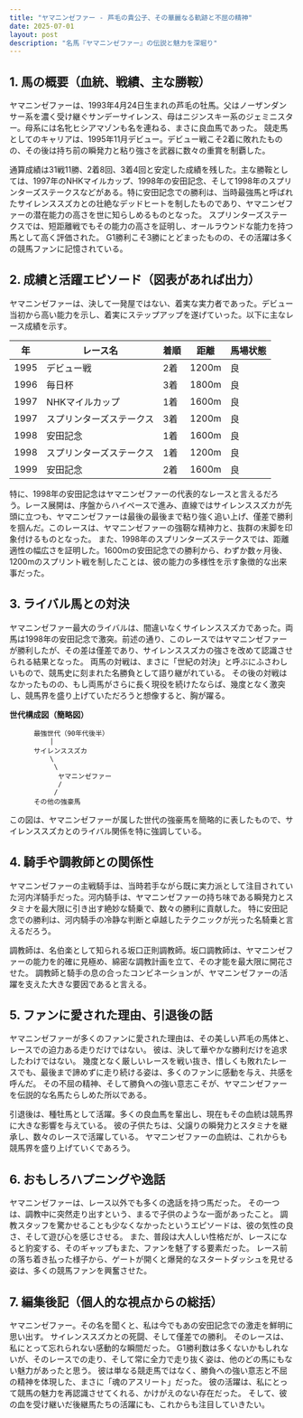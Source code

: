 ```yaml
---
title: "ヤマニンゼファー - 芦毛の貴公子、その華麗なる軌跡と不屈の精神"
date: 2025-07-01
layout: post
description: "名馬『ヤマニンゼファー』の伝説と魅力を深堀り"
---
```


## 1. 馬の概要（血統、戦績、主な勝鞍）

ヤマニンゼファーは、1993年4月24日生まれの芦毛の牡馬。父はノーザンダンサー系を濃く受け継ぐサンデーサイレンス、母はニジンスキー系のジェミニスター。母系には名牝ヒシアマゾンも名を連ねる、まさに良血馬であった。  競走馬としてのキャリアは、1995年11月デビュー。デビュー戦こそ2着に敗れたものの、その後は持ち前の瞬発力と粘り強さを武器に数々の重賞を制覇した。

通算成績は31戦11勝、2着8回、3着4回と安定した成績を残した。主な勝鞍としては、1997年のNHKマイルカップ、1998年の安田記念、そして1998年のスプリンターズステークスなどがある。特に安田記念での勝利は、当時最強馬と呼ばれたサイレンススズカとの壮絶なデッドヒートを制したものであり、ヤマニンゼファーの潜在能力の高さを世に知らしめるものとなった。  スプリンターズステークスでは、短距離戦でもその能力の高さを証明し、オールラウンドな能力を持つ馬として高く評価された。  G1勝利こそ3勝にとどまったものの、その活躍は多くの競馬ファンに記憶されている。


## 2. 成績と活躍エピソード（図表があれば出力）

ヤマニンゼファーは、決して一発屋ではない、着実な実力者であった。デビュー当初から高い能力を示し、着実にステップアップを遂げていった。以下に主なレース成績を示す。

| 年 | レース名              | 着順 | 距離 | 馬場状態 |
|---|----------------------|-----|-----|---------|
| 1995 | デビュー戦            | 2着 | 1200m | 良       |
| 1996 | 毎日杯                | 3着 | 1800m | 良       |
| 1997 | NHKマイルカップ        | 1着 | 1600m | 良       |
| 1997 | スプリンターズステークス | 3着 | 1200m | 良       |
| 1998 | 安田記念              | 1着 | 1600m | 良       |
| 1998 | スプリンターズステークス | 1着 | 1200m | 良       |
| 1999 | 安田記念              | 2着 | 1600m | 良       |


特に、1998年の安田記念はヤマニンゼファーの代表的なレースと言えるだろう。レース展開は、序盤からハイペースで進み、直線ではサイレンススズカが先頭に立つも、ヤマニンゼファーは最後の最後まで粘り強く追い上げ、僅差で勝利を掴んだ。このレースは、ヤマニンゼファーの強靭な精神力と、抜群の末脚を印象付けるものとなった。  また、1998年のスプリンターズステークスでは、距離適性の幅広さを証明した。1600mの安田記念での勝利から、わずか数ヶ月後、1200mのスプリント戦を制したことは、彼の能力の多様性を示す象徴的な出来事だった。


## 3. ライバル馬との対決

ヤマニンゼファー最大のライバルは、間違いなくサイレンススズカであった。両馬は1998年の安田記念で激突。前述の通り、このレースではヤマニンゼファーが勝利したが、その差は僅差であり、サイレンススズカの強さを改めて認識させられる結果となった。  両馬の対戦は、まさに「世紀の対決」と呼ぶにふさわしいもので、競馬史に刻まれた名勝負として語り継がれている。  その後の対戦はなかったものの、もし両馬がさらに長く現役を続けたならば、幾度となく激突し、競馬界を盛り上げていただろうと想像すると、胸が躍る。

**世代構成図（簡略図）**

```
      最強世代（90年代後半）
          |
      サイレンススズカ
          \
           \
            ヤマニンゼファー
            /
           /
      その他の強豪馬
```

この図は、ヤマニンゼファーが属した世代の強豪馬を簡略的に表したもので、サイレンススズカとのライバル関係を特に強調している。


## 4. 騎手や調教師との関係性

ヤマニンゼファーの主戦騎手は、当時若手ながら既に実力派として注目されていた河内洋騎手だった。河内騎手は、ヤマニンゼファーの持ち味である瞬発力とスタミナを最大限に引き出す絶妙な騎乗で、数々の勝利に貢献した。  特に安田記念での勝利は、河内騎手の冷静な判断と卓越したテクニックが光った名騎乗と言えるだろう。

調教師は、名伯楽として知られる坂口正則調教師。坂口調教師は、ヤマニンゼファーの能力を的確に見極め、綿密な調教計画を立て、その才能を最大限に開花させた。  調教師と騎手の息の合ったコンビネーションが、ヤマニンゼファーの活躍を支えた大きな要因であると言える。


## 5. ファンに愛された理由、引退後の話

ヤマニンゼファーが多くのファンに愛された理由は、その美しい芦毛の馬体と、レースでの迫力ある走りだけではない。  彼は、決して華やかな勝利だけを追求したわけではない。  幾度となく厳しいレースを戦い抜き、惜しくも敗れたレースでも、最後まで諦めずに走り続ける姿は、多くのファンに感動を与え、共感を呼んだ。  その不屈の精神、そして勝負への強い意志こそが、ヤマニンゼファーを伝説的な名馬たらしめた所以である。

引退後は、種牡馬として活躍。多くの良血馬を輩出し、現在もその血統は競馬界に大きな影響を与えている。  彼の子供たちは、父譲りの瞬発力とスタミナを継承し、数々のレースで活躍している。  ヤマニンゼファーの血統は、これからも競馬界を盛り上げていくであろう。


## 6. おもしろハプニングや逸話

ヤマニンゼファーは、レース以外でも多くの逸話を持つ馬だった。  その一つは、調教中に突然走り出すという、まるで子供のような一面があったこと。  調教スタッフを驚かせることも少なくなかったというエピソードは、彼の気性の良さ、そして遊び心を感じさせる。  また、普段は大人しい性格だが、レースになると豹変する、そのギャップもまた、ファンを魅了する要素だった。  レース前の落ち着き払った様子から、ゲートが開くと爆発的なスタートダッシュを見せる姿は、多くの競馬ファンを興奮させた。


## 7. 編集後記（個人的な視点からの総括）

ヤマニンゼファー。その名を聞くと、私は今でもあの安田記念での激走を鮮明に思い出す。  サイレンススズカとの死闘、そして僅差での勝利。  そのレースは、私にとって忘れられない感動的な瞬間だった。  G1勝利数は多くないかもしれないが、そのレースでの走り、そして常に全力で走り抜く姿は、他のどの馬にもない魅力があったと思う。  彼は単なる競走馬ではなく、勝負への強い意志と不屈の精神を体現した、まさに「魂のアスリート」だった。  彼の活躍は、私にとって競馬の魅力を再認識させてくれる、かけがえのない存在だった。  そして、彼の血を受け継いだ後継馬たちの活躍にも、これからも注目していきたい。
